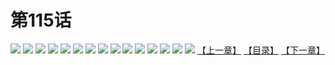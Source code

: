 # 第115话
![](https://s1.baozimh.com/scomic/yuekanshaonuyeqijun-chunquan/0/114-10jl/1.jpg)
![](https://s1.baozimh.com/scomic/yuekanshaonuyeqijun-chunquan/0/114-10jl/2.jpg)
![](https://s1.baozimh.com/scomic/yuekanshaonuyeqijun-chunquan/0/114-10jl/3.jpg)
![](https://s1.baozimh.com/scomic/yuekanshaonuyeqijun-chunquan/0/114-10jl/4.jpg)
![](https://s1.baozimh.com/scomic/yuekanshaonuyeqijun-chunquan/0/114-10jl/5.jpg)
![](https://s1.baozimh.com/scomic/yuekanshaonuyeqijun-chunquan/0/114-10jl/6.jpg)
![](https://s1.baozimh.com/scomic/yuekanshaonuyeqijun-chunquan/0/114-10jl/7.jpg)
![](https://s1.baozimh.com/scomic/yuekanshaonuyeqijun-chunquan/0/114-10jl/8.jpg)
![](https://s1.baozimh.com/scomic/yuekanshaonuyeqijun-chunquan/0/114-10jl/9.jpg)
![](https://s1.baozimh.com/scomic/yuekanshaonuyeqijun-chunquan/0/114-10jl/10.jpg)
![](https://s1.baozimh.com/scomic/yuekanshaonuyeqijun-chunquan/0/114-10jl/11.jpg)
![](https://s1.baozimh.com/scomic/yuekanshaonuyeqijun-chunquan/0/114-10jl/12.jpg)
![](https://s1.baozimh.com/scomic/yuekanshaonuyeqijun-chunquan/0/114-10jl/13.jpg)
![](https://s1.baozimh.com/scomic/yuekanshaonuyeqijun-chunquan/0/114-10jl/14.jpg)
![](https://s1.baozimh.com/scomic/yuekanshaonuyeqijun-chunquan/0/114-10jl/15.jpg)
[【上一章】](./109.md)
[【目录】](./README.md)
[【下一章】](./111.md)
